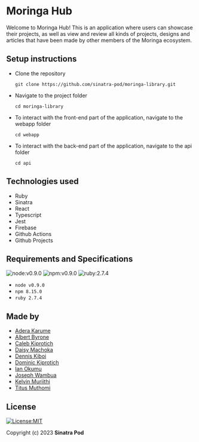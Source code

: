 # Moringa Hub
​Welcome to Moringa Hub!
This is an application where users can showcase their projects, as well as view and review all kinds of projects, designs and articles that have been made by other members of the Moringa ecosystem.
## Setup instructions
* Clone the repository
    ```
    git clone https://github.com/sinatra-pod/moringa-library.git
    ```
* Navigate to the project folder
    ```
    cd moringa-library
    ```
* To interact with the front-end part of the application, navigate to the webapp folder
    ```
    cd webapp
    ```
* To interact with the back-end part of the application, navigate to the api folder
    ```
    cd api
    ```
## Technologies used
* Ruby
* Sinatra
* React
* Typescript
* Jest
* Firebase
* Github Actions
* Github Projects
## Requirements and Specifications
![node:v0.9.0](https://img.shields.io/badge/node-v0.9.0-blue.svg)
![npm:v0.9.0](https://img.shields.io/badge/npm-v8.15.0-blueviolet.svg)
![ruby:2.7.4](https://img.shields.io/badge/ruby-2.7.4-yellow.svg)
*  `node v0.9.0`
* `npm 8.15.0`
* `ruby 2.7.4`

## Made by
* [Adera Karume](https://github.com/karume629)
* [Albert Byrone](https://github.com/Albert-Byrone)
* [Caleb Kiprotich](https://github.com/Calebbii)
* [Daisy Machoka](https://github.com/Dachoka3000)
* [Dennis Kiboi](https://github.com/dennis-kiboi)
* [Dominic Kiprotich](https://github.com/kiprotichdominic)
* [Ian Okumu](https://github.com/otsembo)
* [Joseph Wambua](https://github.com/mutuajoseph)
* [Kelvin Muriithi](https://github.com/KelvinMuriithi)
* [Titus Muthomi](https://github.com/Kalunge)


## License
[![License:MIT](https://img.shields.io/badge/License-MIT-yellow.svg)](https://opensource.org/licenses/MIT)

  Copyright (c) 2023 **Sinatra Pod**


